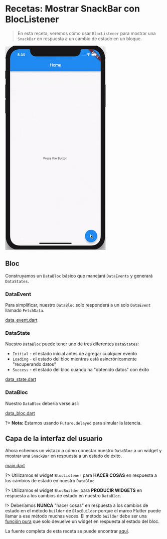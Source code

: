 # Recetas: Mostrar SnackBar con BlocListener

> En esta receta, veremos cómo usar `BlocListener` para mostrar una` SnackBar` en respuesta a un cambio de estado en un bloque.

![demo](../assets/gifs/recipes_flutter_snack_bar.gif)

## Bloc

Construyamos un `DataBloc` básico que manejará `DataEvents` y generará `DataStates`.

### DataEvent

Para simplificar, nuestro `DataBloc` solo responderá a un solo `DataEvent` llamado `FetchData`.

[data_event.dart](../_snippets/recipes_flutter_show_snack_bar/data_event.dart.md ':include')

### DataState

Nuestro `DataBloc` puede tener uno de tres diferentes `DataStates`:

- `Initial` - el estado inicial antes de agregar cualquier evento
- `Loading` - el estado del bloc mientras está asincrónicamente "recuperando datos"
- `Success` - el estado del bloc cuando ha "obtenido datos" con éxito

[data_state.dart](../_snippets/recipes_flutter_show_snack_bar/data_state.dart.md ':include')

### DataBloc

Nuestro `DataBloc` debería verse así:

[data_bloc.dart](../_snippets/recipes_flutter_show_snack_bar/data_bloc.dart.md ':include')

?> **Nota:** Estamos usando `Future.delayed` para simular la latencia.

## Capa de la interfaz del usuario

Ahora echemos un vistazo a cómo conectar nuestro `DataBloc` a un widget y mostrar una `SnackBar` en respuesta a un estado de éxito.

[main.dart](../_snippets/recipes_flutter_show_snack_bar/main.dart.md ':include')

?> Utilizamos el widget `BlocListener` para **HACER COSAS** en respuesta a los cambios de estado en nuestro `DataBloc`.

?> Utilizamos el widget `BlocBuilder` para **PRODUCIR WIDGETS** en respuesta a los cambios de estado en nuestro `DataBloc`.

!> Deberíamos **NUNCA** "hacer cosas" en respuesta a los cambios de estado en el método `builder` de `BlocBuilder` porque el marco Flutter puede llamar a ese método muchas veces. El método `builder` debe ser una [función pura](https://en.wikipedia.org/wiki/Pure_function) que solo devuelve un widget en respuesta al estado del bloc.

La fuente completa de esta receta se puede encontrar [aquí](https://gist.github.com/felangel/1e5b2c25b263ad1aa7bbed75d8c76c44).
